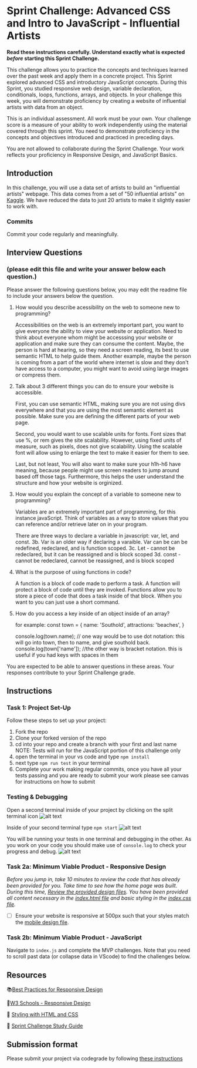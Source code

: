 # Sprint Challenge: Advanced CSS and Intro to JavaScript - Influential Artists

**Read these instructions carefully. Understand exactly what is expected _before_ starting this Sprint Challenge.**

This challenge allows you to practice the concepts and techniques learned over the past week and apply them in a concrete project. This Sprint explored advanced CSS and introductory JavaScript concepts. During this Sprint, you studied responsive web design, variable declaration, conditionals, loops, functions, arrays, and objects. In your challenge this week, you will demonstrate proficiency by creating a website of influential artists with data from an object.

This is an individual assessment. All work must be your own. Your challenge score is a measure of your ability to work independently using the material covered through this sprint. You need to demonstrate proficiency in the concepts and objectives introduced and practiced in preceding days.

You are not allowed to collaborate during the Sprint Challenge. Your work reflects your proficiency in Responsive Design, and JavaScript Basics.


## Introduction

In this challenge, you will use a data set of artists to build an "influential artists" webpage. This data comes from a set of "50 influential artists" on [Kaggle](https://www.kaggle.com/ikarus777/best-artworks-of-all-time). We have reduced the data to just 20 artists to make it slightly easier to work with.

### Commits

Commit your code regularly and meaningfully. 

## Interview Questions
### (please edit this file and write your answer below each question.)

Please answer the following questions below, you may edit the readme file to include your answers below the question.

1. How would you describe acessibility on the web to someone new to programming?

    Accessibilities on the web is an extremely important part, you want to give everyone the ability to view your website or application.
    Need to think about everyone whom might be accesssing your website or application and make sure they can consume the content. Maybe,
    the person is hard at hearing, so they need a screen reading, its best to use semantic HTML to help guide them. Another example, 
    maybe the person is coming from a part of the world where internet is slow and they don't have access to a computer, you might want
    to avoid using large images or compress them. 

2. Talk about 3 different things you can do to ensure your website is accessible. 

    First, you can use semantic HTML, making sure you are not using divs everywhere and that you are using the most semantic element as possible.
    Make sure you are defining the different parts of your web page. 
    
    Second, you would want to use scalable units for fonts. Font sizes that use %, or rem gives the site scalability. However, using fixed
    units of measure, such as pixels, does not give scalability. Using the scalable font will allow using to enlarge the text to make it
    easier for them to see. 

    Last, but not least, You will also want to make sure your h1h-h6 have meaning, because people might use screen readers to jump around based off those tags.
    Furthermore, this helps the user understand the structure and how your website is orginized. 


3. How would you explain the concept of a variable to someone new to programming?

    Variables are an extremely important part of programming, for this instance javaScript. Think of variables as a way to store values that you 
    can reference and/or retrieve later on in your program. 

    There are three ways to declare a variable in javascript: var, let, and const.
    3b. Var is an older way if declaring a varaible. Var can be can be redefined, redeclared, and is function scoped.
    3c. Let - cannot be redeclared, but it can be reassigned and is block scoped 
    3d. const - cannot be redeclared, cannot be reassigned, and is block scoped  


4. What is the purpose of using functions in code?

    A function is a block of code made to perform a task. A function will protect a block of code until they are invoked. Functions allow you to 
    store a piece of code that does a task inside of that block. When you want to you can just use a short command.  


5. How do you access a key inside of an object inside of an array?

    for example: const town = {
        name: 'Southold',
        attractions: 'beaches',
    }

    console.log(town.name);   // one way would be to use dot notation: this will go into town, then to name, and give southold back. 
    console.log(town['name']); //the other way is bracket notation. this is useful if you had keys with spaces in them

You are expected to be able to answer questions in these areas. Your responses contribute to your Sprint Challenge grade. 

## Instructions

### Task 1: Project Set-Up

Follow these steps to set up your project:

1. Fork the repo
2. Clone your forked version of the repo
3. cd into your repo and create a branch with your first and last name
NOTE: Tests will run for the JavaScript portion of this challenge only
4. open the terminal in your vs code and type `npm install`
5. next type `npm run test` in your terminal
6. Complete your work making regular commits, once you have all your tests passing and you are ready to submit your work please see canvas for instructions on how to submit

### Testing & Debugging

Open a second terminal inside of your project by clicking on the split terminal icon
![alt text](assets/split_terminal.png "Split Terminal")

Inside of your second terminal type `npm start` 
![alt text](assets/npm_start.png "type npm start")

You will be running your tests in one terminal and debugging in the other. As you work on your code you should make use of `console.log` to check your progress and debug.
![alt text](assets/tests_debug_terminal_final.png "your terminal should look like this")

### Task 2a:  Minimum Viable Product - Responsive Design

*Before you jump in, take 10 minutes to review the code that has already been provided for you. Take time to see how the home page was built. During this time, [Review the provided design files](design/). You have been provided all content necessary in the [index.html file](index.html) and basic styling in the [index.css file](css/index.css).*

* [ ] Ensure your website is responsive at 500px such that your styles match the [mobile design file](design/Mobile.png).

### Task 2b: Minimum Viable Product - JavaScript

Navigate to `index.js` and complete the MVP challenges. Note that you need to scroll past data (or collapse data in VScode) to find the challenges below.



## Resources

📚[Best Practices for Responsive Design](https://www.browserstack.com/guide/responsive-design-breakpoints)

🤝[W3 Schools - Responsive Design](https://www.w3schools.com/html/html_responsive.asp)

👀 [Styling with HTML and CSS](https://www.w3schools.com/html/html_css.asp)

🦄 [Sprint Challenge Study Guide](https://www.notion.so/lambdaschool/Unit-1-Sprint-2-Study-Guide-16f656025c8744458addb068e6348101)


## Submission format

Please submit your project via codegrade by following [these instructions](https://www.notion.so/lambdaschool/Submitting-an-assignment-via-Code-Grade-A-Step-by-Step-Walkthrough-07bd65f5f8364e709ecb5064735ce374)


